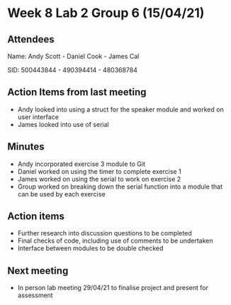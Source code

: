# Week 8 Lab 2 Group 6 (15/04/21)

## Attendees
Name:   Andy Scott - Daniel Cook - James Cal

SID:    500443844 - 490394414 - 480368784

## Action Items from last meeting
* Andy looked into using a struct for the speaker module and worked on user interface
* James looked into use of serial

## Minutes
* Andy incorporated exercise 3 module to Git
* Daniel worked on using the timer to complete exercise 1
* James worked on using the serial to work on exercise 2
* Group worked on breaking down the serial function into a module that can be used by each exercise


## Action items
* Further research into discussion questions to be completed
* Final checks of code, including use of comments to be undertaken
* Interface between modules to be double checked


## Next meeting
* In person lab meeting 29/04/21 to finalise project and present for assessment



